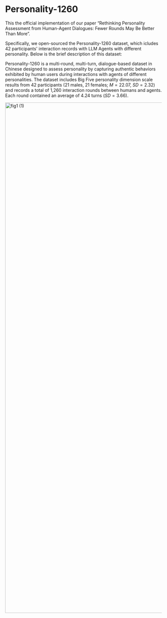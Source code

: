 # Personality-1260

This the official implementation of our paper “Rethinking Personality Assessment from Human-Agent Dialogues: Fewer Rounds May Be Better Than More”.

Specifically, we open-sourced the Personality-1260 dataset, which icludes 42 participants' interaction records with LLM Agents with different personality. Below is the brief description of this dataset:

Personality-1260 is a multi-round, multi-turn, dialogue-based dataset in Chinese designed to assess personality by capturing authentic behaviors exhibited by human users during interactions with agents of different personalities. The dataset includes Big Five personality dimension scale results from 42 participants (21 males, 21 females; $M = 22.07$, $SD = 2.32$) and records a total of 1,260 interaction rounds between humans and agents. Each round contained an average of 4.24 turns ($SD = 3.66$).

<img width="4000" height="1635" alt="fig1 (1)" src="https://github.com/user-attachments/assets/83f164c0-9922-4241-b47b-3a4ba8620afb" />

